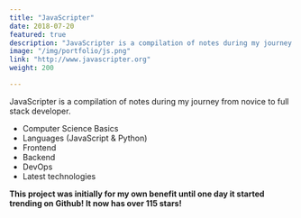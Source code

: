 ```yaml
---
title: "JavaScripter"
date: 2018-07-20
featured: true
description: "JavaScripter is a compilation of notes during my journey from novice to full stack developer"
image: "/img/portfolio/js.png"
link: "http://www.javascripter.org"
weight: 200

---
```


JavaScripter is a compilation of notes during my journey from novice to full stack developer.

- Computer Science Basics
- Languages (JavaScript & Python)
- Frontend
- Backend
- DevOps
- Latest technologies

<b>This project was initially for my own benefit until one day it started trending on Github! It now has over 115 stars!</b>

